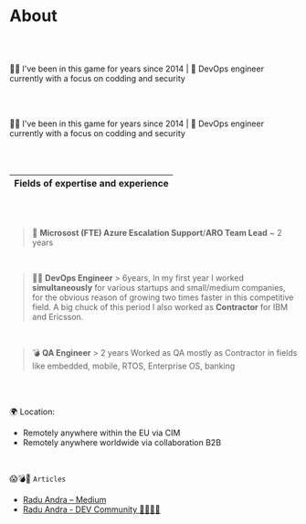 # About                                 

<br />
<br />

🧙‍♂️ I've been in this game for years since 2014 | 🚀 DevOps engineer currently with a focus on codding and security

<br />
<br />

🧙‍♂️ I've been in this game for years since 2014 | 🚀 DevOps engineer currently with a focus on codding and security

<br />
<br />


| Fields of expertise and experience |
| ---------------------------------- |


<br />
<br />

> 🚀 **Microsost (FTE) Azure Escalation Support**/**ARO Team Lead** ~ 2 years
<br />
 

> 🧙‍♂️ **DevOps Engineer**  > 6years, In my first year I worked **simultaneously** for various startups and small/medium companies, for the obvious reason of growing two times faster in this competitive field. A big chuck of this period I also worked as **Contractor** for IBM and Ericsson.
<br />


> 💣 **QA Engineer** > 2 years Worked as QA mostly as Contractor in fields like embedded, mobile, RTOS, Enterprise OS, banking

<br />
<br />




🌍 Location:
 - Remotely anywhere within the EU via CIM
 - Remotely anywhere worldwide via collaboration B2B

<br />




😱💣🤯  `Articles`

- [Radu Andra – Medium](https://medium.com/@andragabr)
- [Radu Andra - DEV Community 👩‍💻👨‍💻](https://dev.to/dummyandra)





  

